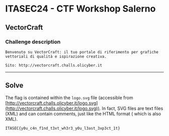 # ITASEC24 - CTF Workshop Salerno

## VectorCraft

### Challenge description
```
Benvenuto su VectorCraft: il tuo portale di riferimento per grafiche vettoriali di qualità e ispirazione creativa.

Sito: http://vectorcraft.challs.olicyber.it
```
---
## Solve

The flag is contained within the `logo.svg` file (accessible
from [http://vectorcraft.challs.olicyber.it/logo.svg](http://vectorcraft.challs.olicyber.it/logo.svg)). In fact,
SVG files are text files (XML) and can contain comments, just like the HTML format (
which is also XML).

```
ITASEC{y0u_c4n_f1nd_t3xt_wh3r3_y0u_l3ast_3xp3ct_1t} 
```